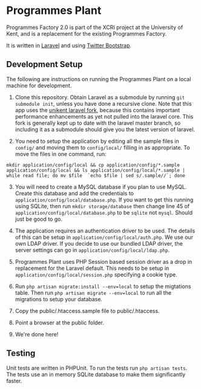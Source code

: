 # Programmes Plant

Programmes Factory 2.0 is part of the XCRI project at the University of Kent, and is a replacement for the existing Programmes Factory.

It is written in [Laravel](http://laravel.com) and using [Twitter Bootstrap](http://twitter.github.com/bootstrap/).

## Development Setup

The following are instructions on running the Programmes Plant on a local machine for development.

1. Clone this repository. Obtain Laravel as a submodule by running `git submodule init`, unless you have done a recursive clone. Note that this app uses the [unikent laravel fork](https://github.com/unikent/laravel.git), because this contains important performance enhancements as yet not pulled into the laravel core. This fork is generally kept up to date with the laravel master branch, so including it as a submodule should give you the latest version of laravel.

2. You need to setup the application by editing all the sample files in `config/` and moving them to `config/local/` filling in as appropriate. To move the files in one command, run:
```shell
mkdir application/config/local && cp application/config/*.sample application/config/local && ls application/config/local/*.sample | while read file; do mv $file  `echo $file | sed s/.sample//`; done
```

3. You will need to create a MySQL database if you plan to use MySQL. Create this database and add the credentials to `application/config/local/database.php`. If you want to get this running using SQLite, then run `mkdir storage/database` then change line 45 of `application/config/local/database.php` to be `sqlite` not `mysql`. Should just be good to go.

4. The application requires an authentication driver to be used. The details of this can be setup in `application/config/local/auth.php`. We use our own LDAP driver. If you decide to use our bundled LDAP driver, the server settings can go in `application/config/local/ldap.php`.

5. Programmes Plant uses PHP Session based session driver as a drop in replacement for the Laravel default. This needs to be setup in `application/config/local/session.php` specifying a cookie type.

6. Run `php artisan migrate:install --env=local` to setup the migtations table. Then run `php artisan migrate --env=local` to run all the migrations to setup your database.

7. Copy the public/.htaccess.sample file to public/.htaccess.

8. Point a browser at the public folder.

9. We're done here!

## Testing

Unit tests are written in PHPUnit. To run the tests run `php artisan tests`. The tests use an in memory SQLite database to make them significantly faster.